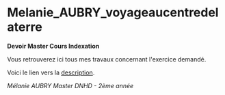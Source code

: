 # Melanie_AUBRY_voyageaucentredelaterre
__Devoir Master Cours Indexation__

Vous retrouverez ici tous mes travaux concernant l'exercice demandé.

Voici le lien vers la [description](https://github.com/belzepaf/Melanie_AUBRY_voyageaucentredelaterre/blob/master/description_dossier.md).

*Mélanie AUBRY*
*Master DNHD - 2ème année*
